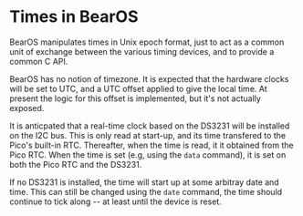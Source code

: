 # Times in BearOS

BearOS manipulates times in Unix epoch format, just to act as a common
unit of exchange between the various timing devices, and to provide a
common C API. 

BearOS has no notion of timezone. It is expected that the hardware clocks
will be set to UTC, and a UTC offset applied to give the local time.
At present the logic for this offset is implemented, but it's not 
actually exposed. 

It is anticpated that a real-time clock based on the DS3231 will be
installed on the I2C bus. This is only read at start-up, and its
time transfered to the Pico's built-in RTC. Thereafter, when the time is
read, it it obtained from the Pico RTC. When the time is set
(e.g, using the `data` command), it is set on both the Pico RTC and the
DS3231.

If no DS3231 is installed, the time will start up at some arbitray 
date and time. This can still be changed using the `date` command, the
time should continue to tick along -- at least until the device is reset.



